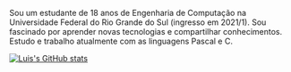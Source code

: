 Sou um estudante de 18 anos de Engenharia de Computação na Universidade Federal 
do Rio Grande do Sul (ingresso em 2021/1). Sou fascinado por aprender novas 
tecnologias e compartilhar  conhecimentos. Estudo e trabalho atualmente com as 
linguagens Pascal e C.

[![Luis's GitHub stats](https://github-readme-stats.vercel.app/api?username=luiseduardomendes)](https://github.com/luiseduardomendes/github-readme-stats)



